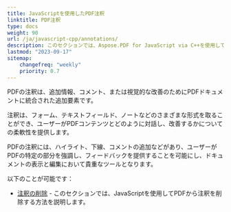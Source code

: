 ```yaml
---
title: JavaScriptを使用したPDF注釈
linktitle: PDF注釈
type: docs
weight: 90
url: /ja/javascript-cpp/annotations/
description: このセクションでは、Aspose.PDF for JavaScript via C++を使用してPDFファイルにあらゆる種類の注釈を追加する方法を示します。
lastmod: "2023-09-17"
sitemap:
    changefreq: "weekly"
    priority: 0.7
---
```


PDFの注釈は、追加情報、コメント、または視覚的な改善のためにPDFドキュメントに統合された追加要素です。

注釈は、フォーム、テキストフィールド、ノートなどのさまざまな形式を取ることができ、ユーザーがPDFコンテンツとどのように対話し、改善するかについての柔軟性を提供します。

PDFの注釈には、ハイライト、下線、コメントの追加などがあり、ユーザーがPDFの特定の部分を強調し、フィードバックを提供することを可能にし、ドキュメントの表示と編集において貴重なツールとなります。

以下のことが可能です：

- [注釈の削除](/pdf/ja/javascript-cpp/delete-annotation/) - このセクションでは、JavaScriptを使用してPDFから注釈を削除する方法を説明します。